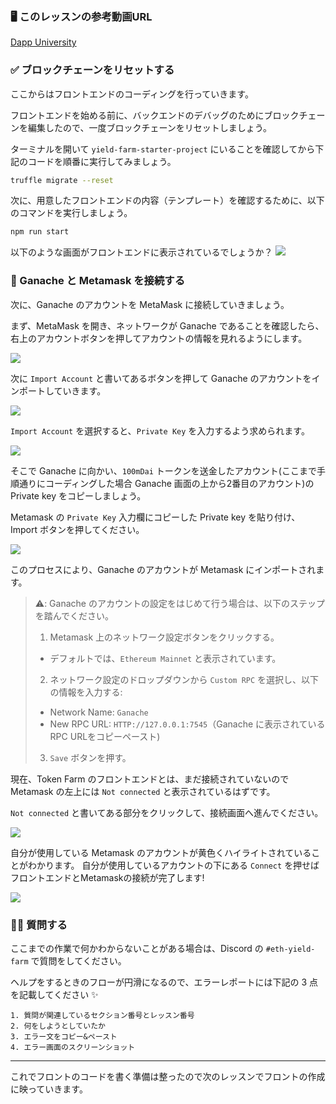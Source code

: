 ###  🖥 このレッスンの参考動画URL
[Dapp University](https://youtu.be/CgXQC4dbGUE?t=6654)

### ✅ ブロックチェーンをリセットする

ここからはフロントエンドのコーディングを行っていきます。

フロントエンドを始める前に、バックエンドのデバッグのためにブロックチェーンを編集したので、一度ブロックチェーンをリセットしましょう。

ターミナルを開いて `yield-farm-starter-project` にいることを確認してから下記のコードを順番に実行してみましょう。

```bash
truffle migrate --reset
```

次に、用意したフロントエンドの内容（テンプレート）を確認するために、以下のコマンドを実行しましょう。

```bash
npm run start
```

以下のような画面がフロントエンドに表示されているでしょうか？
![](/public/images/Ganache-Yield-Farm/section-1/12_3_1.png)

### 🦊 Ganache と Metamask を接続する

次に、Ganache のアカウントを MetaMask に接続していきましょう。

まず、MetaMask を開き、ネットワークが Ganache であることを確認したら、右上のアカウントボタンを押してアカウントの情報を見れるようにします。

![](/public/images/Ganache-Yield-Farm/section-1/12_3_2.png)

次に `Import Account` と書いてあるボタンを押して Ganache のアカウントをインポートしていきます。

![](/public/images/Ganache-Yield-Farm/section-1/12_3_3.png)

`Import Account` を選択すると、`Private Key` を入力するよう求められます。

![](/public/images/Ganache-Yield-Farm/section-1/12_3_4.png)

そこで Ganache に向かい、`100mDai` トークンを送金したアカウント(ここまで手順通りにコーディングした場合 Ganache 画面の上から2番目のアカウント)の Private key をコピーしましょう。

Metamask の `Private Key` 入力欄にコピーした Private key を貼り付け、Import ボタンを押してください。

![](/public/images/Ganache-Yield-Farm/section-1/12_3_5.png)

このプロセスにより、Ganache のアカウントが Metamask にインポートされます。

> ⚠️: Ganache のアカウントの設定をはじめて行う場合は、以下のステップを踏んでください。
>
> 1. Metamask 上のネットワーク設定ボタンをクリックする。
> * デフォルトでは、`Ethereum Mainnet` と表示されています。
> 2. ネットワーク設定のドロップダウンから `Custom RPC` を選択し、以下の情報を入力する:
> - Network Name: `Ganache`
> - New RPC URL: `HTTP://127.0.0.1:7545`（Ganache に表示されているRPC URLをコピーペースト)
> 3. `Save` ボタンを押す。

現在、Token Farm のフロントエンドとは、まだ接続されていないので Metamask の左上には `Not connected` と表示されているはずです。

`Not connected` と書いてある部分をクリックして、接続画面へ進んでください。

![](/public/images/Ganache-Yield-Farm/section-1/12_3_6.png)

自分が使用している Metamask のアカウントが黄色くハイライトされていることがわかります。
自分が使用しているアカウントの下にある `Connect` を押せばフロントエンドとMetamaskの接続が完了します!

![](/public/images/Ganache-Yield-Farm/section-1/12_3_7.png)

### 🙋‍♂️ 質問する

ここまでの作業で何かわからないことがある場合は、Discord の `#eth-yield-farm` で質問をしてください。

ヘルプをするときのフローが円滑になるので、エラーレポートには下記の 3 点を記載してください ✨

```
1. 質問が関連しているセクション番号とレッスン番号
2. 何をしようとしていたか
3. エラー文をコピー&ペースト
4. エラー画面のスクリーンショット
```

---
これでフロントのコードを書く準備は整ったので次のレッスンでフロントの作成に映っていきます。
